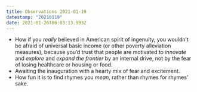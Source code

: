 ```yaml
---
title: Observations 2021-01-19
datestamp: "20210119"
date: 2021-01-26T06:03:13.993Z
---
```

- How if you *really* believed in American spirit of ingenuity, you wouldn’t be afraid of universal basic income (or other poverty alleviation measures), because you’d trust that people are motivated to *innovate* and *explore* and *expand the frontier* by an internal drive, not by the fear of losing healthcare or housing or food.
- Awaiting the inauguration with a hearty mix of fear and excitement.
- How fun it is to find rhymes you *mean*, rather than rhymes for rhymes’ sake.